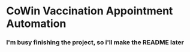 # CoWin Vaccination Appointment Automation

### I'm busy finishing the project, so i'll make the README later
